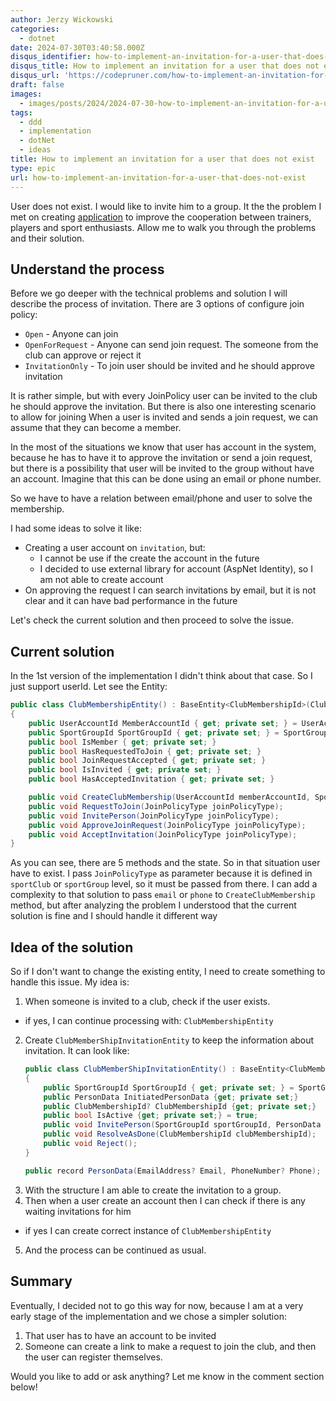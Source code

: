 ```yaml
---
author: Jerzy Wickowski
categories:
  - dotnet
date: 2024-07-30T03:40:58.000Z
disqus_identifier: how-to-implement-an-invitation-for-a-user-that-does-not-exist
disqus_title: How to implement an invitation for a user that does not exist
disqus_url: 'https://codepruner.com/how-to-implement-an-invitation-for-a-user-that-does-not-exist'
draft: false
images:
  - images/posts/2024/2024-07-30-how-to-implement-an-invitation-for-a-user-that-does-not-exist.jpg
tags:
  - ddd
  - implementation
  - dotNet
  - ideas
title: How to implement an invitation for a user that does not exist
type: epic
url: how-to-implement-an-invitation-for-a-user-that-does-not-exist
---
```

User does not exist. I would like to invite him to a group. It the the problem I met on creating [application](https://www.vatahapp.com/) to improve the cooperation between trainers, players and sport enthusiasts.
Allow me to walk you through the problems and their solution.

## Understand the process
Before we go deeper with the technical problems and solution I will describe the process of invitation. 
There are 3 options of configure join policy:
- `Open` - Anyone can join
- `OpenForRequest` - Anyone can send join request. The someone from the club can approve or reject it
- `InvitationOnly` - To join user should be invited and he should approve invitation

It is rather simple, but with every JoinPolicy user can be invited to the club he should approve the invitation. But there is also one interesting scenario to allow for joining
When a user is invited and sends a join request, we can assume that they can become a member.

In the most of the situations we know that user has account in the system, because he has to have it to approve the invitation or send a join request, but there is a possibility that user will be invited to the group without have an account. Imagine that this can be done using an email or phone number.

So we have to have a relation between email/phone and user to solve the membership.

I had some ideas to solve it like:
- Creating a user account on `invitation`, but:
  - I cannot be use if the create the account in the future
  - I decided to use external library for account (AspNet Identity), so I am not able to create account
- On approving the request I can search invitations by email, but it is not clear and it can have bad performance in the future

Let's check the current solution and then proceed to solve the issue.

## Current solution
In the 1st version of the implementation I didn't think about that case. So I just support userId. Let see the Entity:
``` csharp 
public class ClubMembershipEntity() : BaseEntity<ClubMembershipId>(ClubMembershipId.Unknown)
{
    public UserAccountId MemberAccountId { get; private set; } = UserAccountId.Unknown;
    public SportGroupId SportGroupId { get; private set; } = SportGroupId.Unknown;
    public bool IsMember { get; private set; }
    public bool HasRequestedToJoin { get; private set; }
    public bool JoinRequestAccepted { get; private set; }
    public bool IsInvited { get; private set; }
    public bool HasAcceptedInvitation { get; private set; }

    public void CreateClubMembership(UserAccountId memberAccountId, SportGroupId sportGroupId);
    public void RequestToJoin(JoinPolicyType joinPolicyType);
    public void InvitePerson(JoinPolicyType joinPolicyType);
    public void ApproveJoinRequest(JoinPolicyType joinPolicyType);
    public void AcceptInvitation(JoinPolicyType joinPolicyType);
}
```
As you can see, there are 5 methods and the state. So in that situation user have to exist. I pass `JoinPolicyType` as parameter because it is defined in `sportClub` or `sportGroup` level, so it must be passed from there.
I can add a complexity to that solution to pass `email` or `phone` to `CreateClubMembership` method, but after analyzing the problem I understood that the current solution is fine and I should handle it different way

## Idea of the solution
So if I don't want to change the existing entity, I need to create something to handle this issue.
My idea is:
1. When someone is invited to a club, check if the user exists.
  - if yes, I can continue processing with: `ClubMembershipEntity`
2. Create `ClubMemberShipInvitationEntity` to keep the information about invitation. It can look like:
    ``` csharp 
    public class ClubMemberShipInvitationEntity() : BaseEntity<ClubMemberShipInvitationEntityId>(ClubMemberShipInvitationEntity.Unknown)
    {
        public SportGroupId SportGroupId { get; private set; } = SportGroupId.Unknown;
        public PersonData InitiatedPersonData {get; private set;}
        public ClubMembershipId? ClubMembershipId {get; private set;}
        public bool IsActive {get; private set;} = true;
        public void InvitePerson(SportGroupId sportGroupId, PersonData initiatedPersonData);
        public void ResolveAsDone(ClubMembershipId clubMembershipId);
        public void Reject();
    }

    public record PersonData(EmailAddress? Email, PhoneNumber? Phone);
    ```
3. With the structure I am able to create the invitation to a group.
4. Then when a user create an account then I can check if there is any waiting invitations for him
  - if yes I can create correct instance of `ClubMembershipEntity`
5. And the process can be continued as usual.

## Summary
Eventually, I decided not to go this way for now, because I am at a very early stage of the implementation and we chose a simpler solution:
1. That user has to have an account to be invited
2. Someone can create a link to make a request to join the club, and then the user can register themselves.

Would you like to add or ask anything? Let me know in the comment section below!

